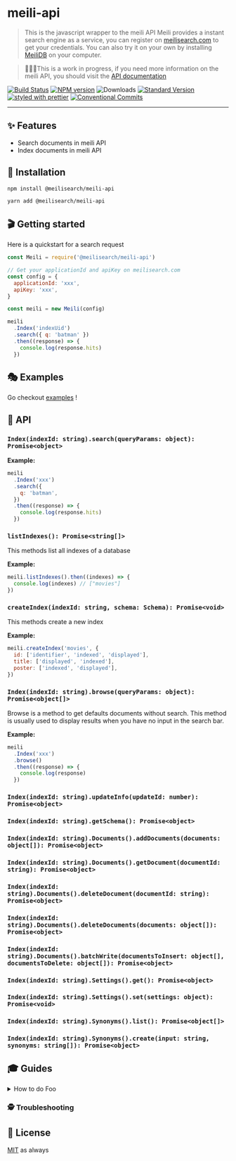 # meili-api

> This is the javascript wrapper to the meili API
> Meili provides a instant search engine as a service, you can register on [meilisearch.com](https://www.meilisearch.com/) to get your credentials. You can also try it on your own by installing [MeiliDB](https://github.com/meilisearch/MeiliDB) on your computer.

> 👷🏾‍♂️This is a work in progress, if you need more information on the meili API, you should visit the [API documentation](https://docs.meilisearch.com/)

[![Build Status](https://travis-ci.org/qdequele/meili-api.svg?branch=master)](https://travis-ci.org/qdequele/meili-api)
[![NPM version](https://img.shields.io/npm/v/@meilisearch/meili-api.svg)](https://www.npmjs.com/package/@meilisearch/meili-api)
![Downloads](https://img.shields.io/npm/dm/@meilisearch/meili-api.svg)
[![Standard Version](https://img.shields.io/badge/release-standard%20version-brightgreen.svg)](https://github.com/conventional-changelog/standard-version)
[![styled with prettier](https://img.shields.io/badge/styled_with-prettier-ff69b4.svg)](https://github.com/prettier/prettier)
[![Conventional Commits](https://img.shields.io/badge/Conventional%20Commits-1.0.0-yellow.svg)](https://conventionalcommits.org)

---

## ✨ Features

- Search documents in meili API
- Index documents in meili API

## 🔧 Installation

```sh
npm install @meilisearch/meili-api
```

```sh
yarn add @meilisearch/meili-api
```

## 🎬 Getting started

Here is a quickstart for a search request

```js
const Meili = require('@meilisearch/meili-api')

// Get your applicationId and apiKey on meilisearch.com
const config = {
  applicationId: 'xxx',
  apiKey: 'xxx',
}

const meili = new Meili(config)

meili
  .Index('indexUid')
  .search({ q: 'batman' })
  .then((response) => {
    console.log(response.hits)
  })
```

## 🎭 Examples

Go checkout [examples](./examples) !

## 📜 API

### `Index(indexId: string).search(queryParams: object): Promise<object>`

**Example:**

```js
meili
  .Index('xxx')
  .search({
    q: 'batman',
  })
  .then((response) => {
    console.log(response.hits)
  })
```

### `listIndexes(): Promise<string[]>`

This methods list all indexes of a database

**Example:**

```js
meili.listIndexes().then((indexes) => {
  console.log(indexes) // ["movies"]
})
```

### `createIndex(indexId: string, schema: Schema): Promise<void>`

This methods create a new index

**Example:**

```js
meili.createIndex('movies', {
  id: ['identifier', 'indexed', 'displayed'],
  title: ['displayed', 'indexed'],
  poster: ['indexed', 'displayed'],
})
```

### `Index(indexId: string).browse(queryParams: object): Promise<object[]>`

Browse is a method to get defaults documents without search. This method is usually used to display results when you have no input in the search bar.

**Example:**

```js
meili
  .Index('xxx')
  .browse()
  .then((response) => {
    console.log(response)
  })
```

### `Index(indexId: string).updateInfo(updateId: number): Promise<object>`

### `Index(indexId: string).getSchema(): Promise<object>`

### `Index(indexId: string).Documents().addDocuments(documents: object[]): Promise<object>`

### `Index(indexId: string).Documents().getDocument(documentId: string): Promise<object>`

### `Index(indexId: string).Documents().deleteDocument(documentId: string): Promise<object>`

### `Index(indexId: string).Documents().deleteDocuments(documents: object[]): Promise<object>`

### `Index(indexId: string).Documents().batchWrite(documentsToInsert: object[], documentsToDelete: object[]): Promise<object>`

### `Index(indexId: string).Settings().get(): Promise<object>`

### `Index(indexId: string).Settings().set(settings: object): Promise<void>`

### `Index(indexId: string).Synonyms().list(): Promise<object[]>`

### `Index(indexId: string).Synonyms().create(input: string, synonyms: string[]): Promise<object>`

## 🎓 Guides

<details>
<summary>How to do Foo</summary>
Today we're gonna build Foo....
</details>

### 🕵️ Troubleshooting

## 🥂 License

[MIT](./LICENSE.md) as always
